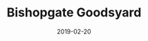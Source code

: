 ---
layout: post
title: "Bishopgate Goodsyard"
date: 2019-02-20
category: Architecture
thumbnail: fuelnutrition.svg
color: 9A5AB9

---